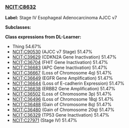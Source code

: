 
### [NCIT:C8632](http://purl.obolibrary.org/obo/NCIT_C8632)
**Label:** Stage IV Esophageal Adenocarcinoma AJCC v7

**Subclasses:** 

**Class expressions from DL-Learner:**

- Thing 54.67%
- [NCIT:C90530](http://purl.obolibrary.org/obo/NCIT_C90530) (AJCC v7 Stage) 51.47%
- [NCIT:C39629](http://purl.obolibrary.org/obo/NCIT_C39629) (CDKN2A Gene Inactivation) 51.47%
- [NCIT:C36704](http://purl.obolibrary.org/obo/NCIT_C36704) (FHIT Gene Inactivation) 51.47%
- [NCIT:C36683](http://purl.obolibrary.org/obo/NCIT_C36683) (APC Gene Inactivation) 51.47%
- [NCIT:C36667](http://purl.obolibrary.org/obo/NCIT_C36667) (Loss of Chromosome 4q) 51.47%
- [NCIT:C36649](http://purl.obolibrary.org/obo/NCIT_C36649) (EGFR Gene Amplification) 51.47%
- [NCIT:C36644](http://purl.obolibrary.org/obo/NCIT_C36644) (Loss of E-cadherin Expression) 51.47%
- [NCIT:C36638](http://purl.obolibrary.org/obo/NCIT_C36638) (ERBB2 Gene Amplification) 51.47%
- [NCIT:C36502](http://purl.obolibrary.org/obo/NCIT_C36502) (Loss of Chromosome 3p) 51.47%
- [NCIT:C36496](http://purl.obolibrary.org/obo/NCIT_C36496) (Loss of Chromosome 18q) 51.47%
- [NCIT:C36488](http://purl.obolibrary.org/obo/NCIT_C36488) (Gain of Chromosome 8q) 51.47%
- [NCIT:C36480](http://purl.obolibrary.org/obo/NCIT_C36480) (Gain of Chromosome 20q) 51.47%
- [NCIT:C36329](http://purl.obolibrary.org/obo/NCIT_C36329) (TP53 Gene Inactivation) 51.47%
- [NCIT:C27971](http://purl.obolibrary.org/obo/NCIT_C27971) (Stage IV) 51.47%


